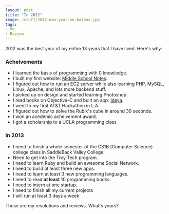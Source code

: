 ```yaml
---
layout: post
title: "In 2012"
image: /stuff/2012-new-year-on-balons.jpg
tags:
- Me
- Review
---
```



2012 was the best year of my entire 13 years that I have lived. Here's why:

### Acheivements
+ I learned the basis of programming with 0 knowledge.
+ I built my first website: [Middle School Notes](http://middleschoolnotes.org).
+ I figured out how to [run an EC2 server](/set-up-your-amazon-ec2/) while also learning PHP, MySQL, Linux, Apache, and lots more backend stuff. 
+ I picked up on design and started learning Photoshop.
+ I read books on Objective-C and built an app: [Ideya](http://www.ideyaapp.tk).
+ I went to my first AT&T Hackathon in L.A.
+ I figured out how to solve the Rubik's cube in around 30 seconds.
+ I won an acedemic acheivement award.
+ I got a scholarship to a UCLA programming class

### In 2013
+ I need to finish a whole semester of the CS1B (Computer Science) college class in SaddleBack Valley College.
+ Need to get into the Troy Tech program.
+ I need to learn Ruby and build an awesome Social Network.
+ I need to build at least three new apps.
+ I need to learn at least 3 new programming languages.
+ I need to read **at least** 10 programming books.
+ I need to intern at one startup.
+ I need to finish all my current projects
+ I will run at least 3 days a week

Those are my resolutions and reviews. What's yours?